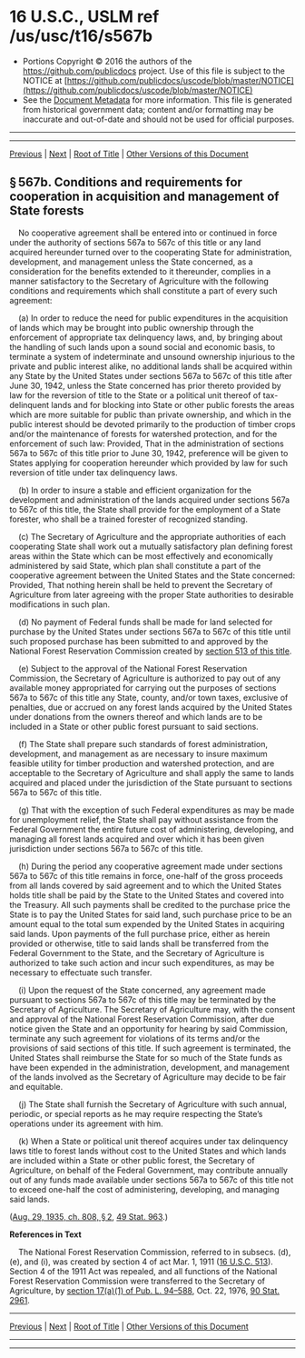 ---
---

# 16 U.S.C., USLM ref /us/usc/t16/s567b

* Portions Copyright © 2016 the authors of the https://github.com/publicdocs project.
  Use of this file is subject to the NOTICE at [https://github.com/publicdocs/uscode/blob/master/NOTICE](https://github.com/publicdocs/uscode/blob/master/NOTICE)
* See the [Document Metadata](././../../../../..//README.md) for more information.
  This file is generated from historical government data; content and/or formatting may be inaccurate and out-of-date and should not be used for official purposes.

----------
----------

[Previous](./../../../../..//us/usc/t16/ch3/schI/m__us_usc_t16_s567a.md) | [Next](./../../../../..//us/usc/t16/ch3/schI/m__us_usc_t16_s567c.md) | [Root of Title](./../../../../../) | [Other Versions of this Document](https://publicdocs.github.io/go/links?ns=uslm&ref=%2Fus%2Fusc%2Ft16%2Fs567b)

## § 567b. Conditions and requirements for cooperation in acquisition and management of State forests

    No cooperative agreement shall be entered into or continued in force under the authority of sections 567a to 567c of this title or any land acquired hereunder turned over to the cooperating State for administration, development, and management unless the State concerned, as a consideration for the benefits extended to it thereunder, complies in a manner satisfactory to the Secretary of Agriculture with the following conditions and requirements which shall constitute a part of every such agreement:

    (a) In order to reduce the need for public expenditures in the acquisition of lands which may be brought into public ownership through the enforcement of appropriate tax delinquency laws, and, by bringing about the handling of such lands upon a sound social and economic basis, to terminate a system of indeterminate and unsound ownership injurious to the private and public interest alike, no additional lands shall be acquired within any State by the United States under sections 567a to 567c of this title after June 30, 1942, unless the State concerned has prior thereto provided by law for the reversion of title to the State or a political unit thereof of tax-delinquent lands and for blocking into State or other public forests the areas which are more suitable for public than private ownership, and which in the public interest should be devoted primarily to the production of timber crops and/or the maintenance of forests for watershed protection, and for the enforcement of such law: Provided, That in the administration of sections 567a to 567c of this title prior to June 30, 1942, preference will be given to States applying for cooperation hereunder which provided by law for such reversion of title under tax delinquency laws.

    (b) In order to insure a stable and efficient organization for the development and administration of the lands acquired under sections 567a to 567c of this title, the State shall provide for the employment of a State forester, who shall be a trained forester of recognized standing.

    (c) The Secretary of Agriculture and the appropriate authorities of each cooperating State shall work out a mutually satisfactory plan defining forest areas within the State which can be most effectively and economically administered by said State, which plan shall constitute a part of the cooperative agreement between the United States and the State concerned: Provided, That nothing herein shall be held to prevent the Secretary of Agriculture from later agreeing with the proper State authorities to desirable modifications in such plan.

    (d) No payment of Federal funds shall be made for land selected for purchase by the United States under sections 567a to 567c of this title until such proposed purchase has been submitted to and approved by the National Forest Reservation Commission created by [section 513 of this title][/us/usc/t16/s513].

    (e) Subject to the approval of the National Forest Reservation Commission, the Secretary of Agriculture is authorized to pay out of any available money appropriated for carrying out the purposes of sections 567a to 567c of this title any State, county, and/or town taxes, exclusive of penalties, due or accrued on any forest lands acquired by the United States under donations from the owners thereof and which lands are to be included in a State or other public forest pursuant to said sections.

    (f) The State shall prepare such standards of forest administration, development, and management as are necessary to insure maximum feasible utility for timber production and watershed protection, and are acceptable to the Secretary of Agriculture and shall apply the same to lands acquired and placed under the jurisdiction of the State pursuant to sections 567a to 567c of this title.

    (g) That with the exception of such Federal expenditures as may be made for unemployment relief, the State shall pay without assistance from the Federal Government the entire future cost of administering, developing, and managing all forest lands acquired and over which it has been given jurisdiction under sections 567a to 567c of this title.

    (h) During the period any cooperative agreement made under sections 567a to 567c of this title remains in force, one-half of the gross proceeds from all lands covered by said agreement and to which the United States holds title shall be paid by the State to the United States and covered into the Treasury. All such payments shall be credited to the purchase price the State is to pay the United States for said land, such purchase price to be an amount equal to the total sum expended by the United States in acquiring said lands. Upon payments of the full purchase price, either as herein provided or otherwise, title to said lands shall be transferred from the Federal Government to the State, and the Secretary of Agriculture is authorized to take such action and incur such expenditures, as may be necessary to effectuate such transfer.

    (i) Upon the request of the State concerned, any agreement made pursuant to sections 567a to 567c of this title may be terminated by the Secretary of Agriculture. The Secretary of Agriculture may, with the consent and approval of the National Forest Reservation Commission, after due notice given the State and an opportunity for hearing by said Commission, terminate any such agreement for violations of its terms and/or the provisions of said sections of this title. If such agreement is terminated, the United States shall reimburse the State for so much of the State funds as have been expended in the administration, development, and management of the lands involved as the Secretary of Agriculture may decide to be fair and equitable.

    (j) The State shall furnish the Secretary of Agriculture with such annual, periodic, or special reports as he may require respecting the State’s operations under its agreement with him.

    (k) When a State or political unit thereof acquires under tax delinquency laws title to forest lands without cost to the United States and which lands are included within a State or other public forest, the Secretary of Agriculture, on behalf of the Federal Government, may contribute annually out of any funds made available under sections 567a to 567c of this title not to exceed one-half the cost of administering, developing, and managing said lands.

([Aug. 29, 1935, ch. 808, § 2][/us/act/1935-08-29/ch808/s2], [49 Stat. 963][/us/stat/49/963].)

 __References in Text__ 

    The National Forest Reservation Commission, referred to in subsecs. (d), (e), and (i), was created by section 4 of act Mar. 1, 1911 ([16 U.S.C. 513][/us/usc/t16/s513]). Section 4 of the 1911 Act was repealed, and all functions of the National Forest Reservation Commission were transferred to the Secretary of Agriculture, by [section 17(a)(1) of Pub. L. 94–588][/us/pl/94/588/s17/a/1], Oct. 22, 1976, [90 Stat. 2961][/us/stat/90/2961].

----------

[Previous](./../../../../..//us/usc/t16/ch3/schI/m__us_usc_t16_s567a.md) | [Next](./../../../../..//us/usc/t16/ch3/schI/m__us_usc_t16_s567c.md) | [Root of Title](./../../../../../) | [Other Versions of this Document](https://publicdocs.github.io/go/links?ns=uslm&ref=%2Fus%2Fusc%2Ft16%2Fs567b)

----------
----------

[/us/usc/t16/s513]: https://publicdocs.github.io/go/links?ns=uslm&ref=%2Fus%2Fusc%2Ft16%2Fs513
[/us/act/1935-08-29/ch808/s2]: https://publicdocs.github.io/go/links?ns=uslm&ref=%2Fus%2Fact%2F1935-08-29%2Fch808%2Fs2
[/us/stat/49/963]: https://publicdocs.github.io/go/links?ns=uslm&ref=%2Fus%2Fstat%2F49%2F963
[/us/usc/t16/s513]: https://publicdocs.github.io/go/links?ns=uslm&ref=%2Fus%2Fusc%2Ft16%2Fs513
[/us/pl/94/588/s17/a/1]: https://publicdocs.github.io/go/links?ns=uslm&ref=%2Fus%2Fpl%2F94%2F588%2Fs17%2Fa%2F1
[/us/stat/90/2961]: https://publicdocs.github.io/go/links?ns=uslm&ref=%2Fus%2Fstat%2F90%2F2961



